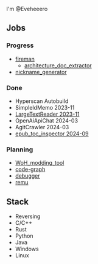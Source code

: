 I'm @Eveheeero

## Jobs

### Progress

- [fireman](https://github.com/Eveheeero/fireman)
  - [architecture_doc_extractor](https://github.com/Eveheeero/architecture_doc_extractor)
- [nickname_generator](https://github.com/Eveheeero/nickname_generator)

### Done

- Hyperscan Autobuild
- SimpleIdMemo 2023-11
- [LargeTextReader 2023-11](https://github.com/Eveheeero/LargeTextReader)
- OpenAiApiChat 2024-03
- AgitCrawler 2024-03
- [epub_toc_inspector 2024-09](https://github.com/Eveheeero/epub_toc_inspector)

### Planning

- [WoH_modding_tool](https://github.com/Eveheeero/WoH_modding_tool)
- [code-graph](https://github.com/Eveheeero/code-graph)
- [debugger](https://github.com/Eveheeero/debugger)
- [remu](https://github.com/Eveheeero/remu)

## Stack

- Reversing
- C/C++
- Rust
- Python
- Java
- Windows
- Linux
